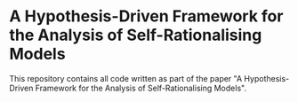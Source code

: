 # A Hypothesis-Driven Framework for the Analysis of Self-Rationalising Models

This repository contains all code written as part of the paper "A Hypothesis-Driven Framework for the Analysis of Self-Rationalising Models".
